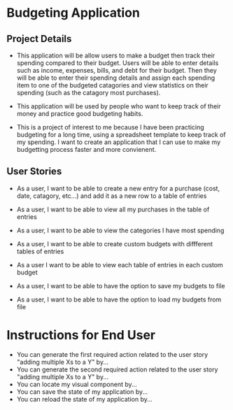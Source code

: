 # Budgeting Application

## Project Details

- This application will be allow users to make a budget then track their spending compared to their budget. Users will be able to enter details such as income, expenses, bills, and debt for their budget. Then they will be able to enter their spending details and assign each spending item to one of the budgeted catagories and view statistics on their spending (such as the catagory most purchases).

- This application will be used by people who want to keep track of their money and practice good budgeting habits.

- This is a project of interest to me because I have been practicing budgeting for a long time, using a spreadsheet template to keep track of my spending. I want to create an application that I can use to make my budgetting process faster and more convienent.

## User Stories

- As a user, I want to be able to create a new entry for a purchase (cost, date, catagory, etc...) and add it as a new row to a table of entries

- As a user, I want to be able to view all my purchases in the table of entries

- As a user, I want to be able to view the categories I have most spending

- As a user, I want to be able to create custom budgets with diffferent tables of entries

- As a user I want to be able to view each table of entries in each custom budget

- As a user, I want to be able to have the option to save my budgets to file

- As a user, I want to be able to have the option to load my budgets from file


<!-- TODO: Specify these instructions -->
# Instructions for End User 

- You can generate the first required action related to the user story "adding multiple Xs to a Y" by...
- You can generate the second required action related to the user story "adding multiple Xs to a Y" by...
- You can locate my visual component by...
- You can save the state of my application by...
- You can reload the state of my application by...
